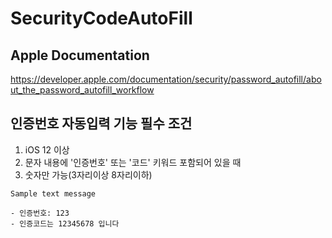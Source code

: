 # SecurityCodeAutoFill
## Apple Documentation
https://developer.apple.com/documentation/security/password_autofill/about_the_password_autofill_workflow

## 인증번호 자동입력 기능 필수 조건
1. iOS 12 이상
2. 문자 내용에 '인증번호' 또는 '코드' 키워드 포함되어 있을 때
3. 숫자만 가능(3자리이상 8자리이하)
````
Sample text message

- 인증번호: 123
- 인증코드는 12345678 입니다
````
